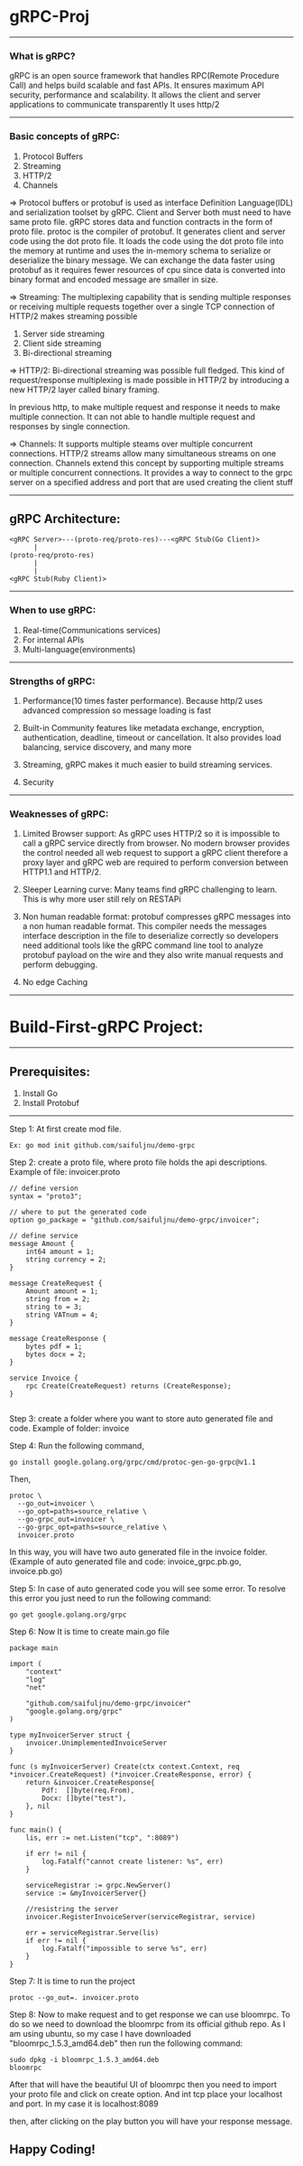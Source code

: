 # gRPC-Proj

---

### What is gRPC?

gRPC is an open source framework that handles RPC(Remote Procedure Call) and helps build scalable and fast APIs.
It ensures maximum API security, performance and scalability.
It allows the client and server applications to communicate transparently
It uses http/2


---

### Basic concepts of gRPC:
1. Protocol Buffers
2. Streaming 
3. HTTP/2
4. Channels


=> Protocol buffers or protobuf is used as interface Definition Language(IDL) and serialization toolset by gRPC.
Client and Server both must need to have same proto file. gRPC stores data and function contracts in the form of proto file. protoc is the compiler of protobuf. It generates client and server code using the dot proto file. It loads the code using the dot proto file into the memory at runtime and uses the in-memory schema to serialize or deserialize the binary message. We can exchange the data faster using protobuf as it requires fewer resources of cpu since data is converted into binary format and encoded message are smaller in size.

=> Streaming: The multiplexing capability that is sending multiple responses or receiving multiple requests together over a single TCP connection of HTTP/2 makes streaming possible

1. Server side streaming 
2. Client side streaming
3. Bi-directional streaming 

=> HTTP/2: Bi-directional streaming was possible full fledged. This kind of request/response multiplexing is made possible in HTTP/2 by introducing a new HTTP/2 layer called binary framing.

In previous http, to make multiple request and response it needs to make multiple connection. It can not able to handle multiple request and responses by single connection.

=> Channels: It supports multiple steams over multiple concurrent connections. HTTP/2 streams allow many simultaneous streams on one connection. Channels extend this concept by supporting multiple streams or multiple concurrent connections. It provides a way to connect to the grpc server on a specified address and port that are used creating the client stuff


---

## gRPC  Architecture:
```
<gRPC Server>---(proto-req/proto-res)---<gRPC Stub(Go Client)>
      |
(proto-req/proto-res)
      |
      |
<gRPC Stub(Ruby Client)>
```

---

### When to use gRPC:
1. Real-time(Communications services) 
2. For internal APIs
3. Multi-language(environments)

---

### Strengths of gRPC:
1. Performance(10 times faster performance). Because http/2 uses advanced compression so message loading is fast

2. Built-in Community features like metadata exchange, encryption, authentication, deadline, timeout or cancellation. It also provides load balancing, service discovery, and many more

3. Streaming, gRPC makes it much easier to build streaming services. 

4. Security

---

### Weaknesses of gRPC:
1. Limited Browser support: As gRPC uses HTTP/2 so it is impossible to call a gRPC service directly from browser. No modern browser provides the control needed all web request to support a gRPC client therefore a proxy layer and gRPC web are required to perform conversion between HTTP1.1 and HTTP/2.

2. Sleeper Learning curve: Many teams find gRPC challenging to learn. This is why more user still rely on RESTAPi

3. Non human readable format: protobuf compresses gRPC messages into a non human readable format. This compiler needs the messages interface description in the file to deserialize correctly so developers need additional tools like the gRPC command line tool to analyze protobuf payload on the wire and they also write manual requests and perform debugging.

4. No edge Caching
---


# Build-First-gRPC Project:
--------------------------
## Prerequisites:
1. Install Go
2. Install Protobuf
   
---

Step 1: At first create mod file. 
```
Ex: go mod init github.com/saifuljnu/demo-grpc
```
Step 2: create a proto file, where proto file holds the api descriptions. 
        Example of file: invoicer.proto

```
// define version
syntax = "proto3";

// where to put the generated code
option go_package = "github.com/saifuljnu/demo-grpc/invoicer";

// define service
message Amount {
    int64 amount = 1;
    string currency = 2;
}

message CreateRequest {
    Amount amount = 1;
    string from = 2;
    string to = 3;
    string VATnum = 4;
}

message CreateResponse {
    bytes pdf = 1;
    bytes docx = 2;
}

service Invoice {
    rpc Create(CreateRequest) returns (CreateResponse);
}
 
```
        
Step 3: create a folder where you want to store auto generated file and code.
Example of folder: invoice

Step 4: Run the following command,
```
go install google.golang.org/grpc/cmd/protoc-gen-go-grpc@v1.1
```
Then,
```
protoc \
  --go_out=invoicer \
  --go_opt=paths=source_relative \
  --go-grpc_out=invoicer \
  --go-grpc_opt=paths=source_relative \
  invoicer.proto
```
In this way, you will have two auto generated file in the invoice folder. (Example of auto generated file and code: invoice_grpc.pb.go, invoice.pb.go)

Step 5: In case of auto generated code you will see some error. To resolve this error you just need to run the following command:
```
go get google.golang.org/grpc
```
Step 6: Now It is time to create main.go file

```
package main

import (
	"context"
	"log"
	"net"

	"github.com/saifuljnu/demo-grpc/invoicer"
	"google.golang.org/grpc"
)

type myInvoicerServer struct {
	invoicer.UnimplementedInvoiceServer
}

func (s myInvoicerServer) Create(ctx context.Context, req *invoicer.CreateRequest) (*invoicer.CreateResponse, error) {
	return &invoicer.CreateResponse{
		Pdf:  []byte(req.From),
		Docx: []byte("test"),
	}, nil
}

func main() {
	lis, err := net.Listen("tcp", ":8089")

	if err != nil {
		log.Fatalf("cannot create listener: %s", err)
	}

	serviceRegistrar := grpc.NewServer()
	service := &myInvoicerServer{}

	//resistring the server
	invoicer.RegisterInvoiceServer(serviceRegistrar, service)

	err = serviceRegistrar.Serve(lis)
	if err != nil {
		log.Fatalf("impossible to serve %s", err)
	}
}
```
Step 7: It is time to run the project
```
protoc --go_out=. invoicer.proto
```
Step 8:
Now to make request and to get response we can use bloomrpc. To do so we need to download the bloomrpc from its official github repo. As I am using ubuntu, so my case I have downloaded "bloomrpc_1.5.3_amd64.deb" then run the following command:
```
sudo dpkg -i bloomrpc_1.5.3_amd64.deb
bloomrpc
```
After that will have the beautiful UI of bloomrpc then you need to import your proto file and click on create option. And int tcp place your localhost and port. In my case it is localhost:8089

then, after clicking on the play button you will have your response message.

## Happy Coding!

                
        
